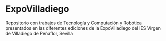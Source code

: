 # ExpoVilladiego
Repositorio con trabajos de Tecnología y Computación y Robótica presentados en las diferentes ediciones de la ExpoVilladiego del IES Virgen de Villadiego de Peñaflor, Sevilla
